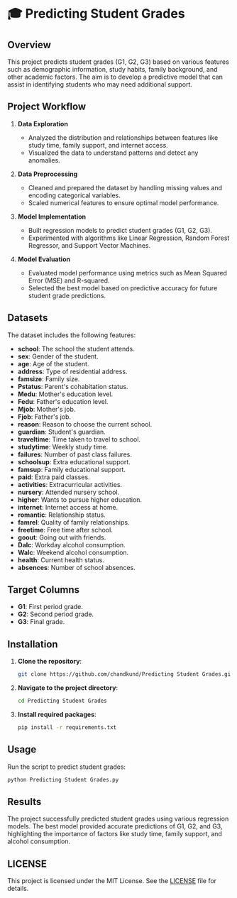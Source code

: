 # 🎓 Predicting Student Grades

## Overview

This project predicts student grades (G1, G2, G3) based on various features such as demographic information, study habits, family background, and other academic factors. The aim is to develop a predictive model that can assist in identifying students who may need additional support.

## Project Workflow

1. **Data Exploration**  
   - Analyzed the distribution and relationships between features like study time, family support, and internet access.     
   - Visualized the data to understand patterns and detect any anomalies.  

2. **Data Preprocessing**  
   - Cleaned and prepared the dataset by handling missing values and encoding categorical variables.   
   - Scaled numerical features to ensure optimal model performance.  

3. **Model Implementation**  
   - Built regression models to predict student grades (G1, G2, G3).  
   - Experimented with algorithms like Linear Regression, Random Forest Regressor, and Support Vector Machines.  

4. **Model Evaluation**  
   - Evaluated model performance using metrics such as Mean Squared Error (MSE) and R-squared.  
   - Selected the best model based on predictive accuracy for future student grade predictions.  

## Datasets

The dataset includes the following features:  
- **school**: The school the student attends.  
- **sex**: Gender of the student.  
- **age**: Age of the student.  
- **address**: Type of residential address.  
- **famsize**: Family size.  
- **Pstatus**: Parent's cohabitation status.  
- **Medu**: Mother's education level.  
- **Fedu**: Father's education level.  
- **Mjob**: Mother's job.  
- **Fjob**: Father's job.  
- **reason**: Reason to choose the current school.  
- **guardian**: Student's guardian.  
- **traveltime**: Time taken to travel to school.  
- **studytime**: Weekly study time.  
- **failures**: Number of past class failures.  
- **schoolsup**: Extra educational support.  
- **famsup**: Family educational support.  
- **paid**: Extra paid classes.  
- **activities**: Extracurricular activities.  
- **nursery**: Attended nursery school.  
- **higher**: Wants to pursue higher education.  
- **internet**: Internet access at home.  
- **romantic**: Relationship status.  
- **famrel**: Quality of family relationships.  
- **freetime**: Free time after school.  
- **goout**: Going out with friends.  
- **Dalc**: Workday alcohol consumption.  
- **Walc**: Weekend alcohol consumption.  
- **health**: Current health status.  
- **absences**: Number of school absences.

## Target Columns
- **G1**: First period grade.  
- **G2**: Second period grade.  
- **G3**: Final grade.

## Installation

1. **Clone the repository**:  
   ```bash
   git clone https://github.com/chandkund/Predicting Student Grades.git
   ```  
2. **Navigate to the project directory**:  
   ```bash
   cd Predicting Student Grades 
   ```  
3. **Install required packages**:  
   ```bash
   pip install -r requirements.txt 
   ```

## Usage

Run the script to predict student grades:  
```bash
python Predicting Student Grades.py
```

## Results

The project successfully predicted student grades using various regression models. The best model provided accurate predictions of G1, G2, and G3, highlighting the importance of factors like study time, family support, and alcohol consumption.

## LICENSE

This project is licensed under the MIT License. See the [LICENSE](LICENSE) file for details.

